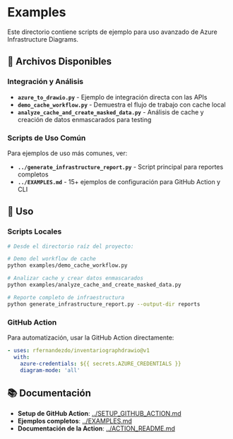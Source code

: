 # Examples

Este directorio contiene scripts de ejemplo para uso avanzado de Azure Infrastructure Diagrams.

## 📁 Archivos Disponibles

### Integración y Análisis
- **`azure_to_drawio.py`** - Ejemplo de integración directa con las APIs
- **`demo_cache_workflow.py`** - Demuestra el flujo de trabajo con cache local  
- **`analyze_cache_and_create_masked_data.py`** - Análisis de cache y creación de datos enmascarados para testing

### Scripts de Uso Común
Para ejemplos de uso más comunes, ver:
- **`../generate_infrastructure_report.py`** - Script principal para reportes completos
- **`../EXAMPLES.md`** - 15+ ejemplos de configuración para GitHub Action y CLI

## 🚀 Uso

### Scripts Locales
```bash
# Desde el directorio raíz del proyecto:

# Demo del workflow de cache
python examples/demo_cache_workflow.py

# Analizar cache y crear datos enmascarados
python examples/analyze_cache_and_create_masked_data.py

# Reporte completo de infraestructura
python generate_infrastructure_report.py --output-dir reports
```

### GitHub Action
Para automatización, usar la GitHub Action directamente:
```yaml
- uses: rfernandezdo/inventariographdrawio@v1
  with:
    azure-credentials: ${{ secrets.AZURE_CREDENTIALS }}
    diagram-mode: 'all'
```

## 📚 Documentación

- **Setup de GitHub Action**: [../SETUP_GITHUB_ACTION.md](../SETUP_GITHUB_ACTION.md)
- **Ejemplos completos**: [../EXAMPLES.md](../EXAMPLES.md)
- **Documentación de la Action**: [../ACTION_README.md](../ACTION_README.md)
